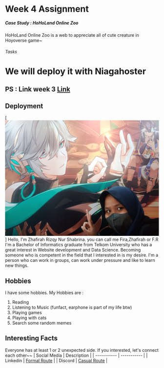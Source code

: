 # Week 4 Assignment
##### Case Study : HoHoLand Online Zoo
HoHoLand Online Zoo is a web to appreciate all of cute creature in Hoyoverse game~
###### Tasks
We will deploy it with Niagahoster 
====================================
## PS : Link week 3 [Link](https://hohoverse-up1.netlify.app/)
## Deployment
[![Profile Picture](assets/IMG_20230415_172052.jpg)]
Hello, I'm Zhafirah Rizqy Nur Shabrina. you can call me Fira,Zhafirah or F.R I'm a Bachelor of Informatics graduate from Telkom University who has a great interest in Website development and Data Science. Becoming someone who is competent in the field that I interested in is my desire. I'm a person who can work in groups, can work under pressure and like to learn new things.
## Hobbies
I have some hobbies. My Hobbies are :
1. Reading
2. Listening to Music (funfact, earphone is part of my life btw)
3. Playing games
4. Playing with cats
5. Search some random memes 
## Interesting Facts 
Everyone has at least 1 or 2 unexpected side. If you interested, let's connect each other~~
| Social Media | Description                                                               |
| -----------  | -----------                                                               |
| Linkedin     | [Formal Route](https://www.linkedin.com/in/zhafirah-prasetija-3350b6134/) |
| Discord      | [Casual Route](https://discord.com/channels/@me)                          |
